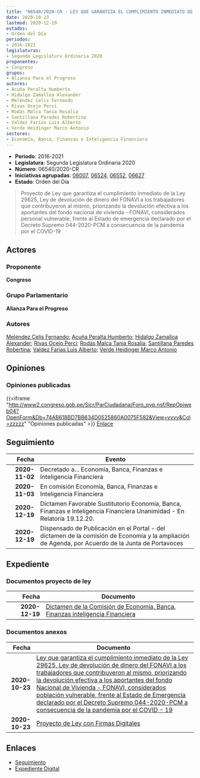 ```yaml
---
title: "06540/2020-CR - LEY QUE GARANTIZA EL CUMPLIMIENTO INMEDIATO DE LA LEY 29625, LEY DE DEVOLUCIÓN DE DINERO DEL FONAVI A LOS TRABAJADORES QUE CONTRIBUYERON AL MISMO, PRIORIZANDO LA DEVOLUCIÓN EFECTIVA A LOS APORTANTES DEL FONDO NACIONAL DE VIVIENDA - FONAVI, CONSIDERADOS POBLACIÓN VULNERABLE, FRENTE A L ESTADO DE EMERGENCIA DECLARADO POR EL DECRETO SUPREMO 044-2020-PCM A CONSECUENCIAS DE LA PANDEMIA POR EL COVID - 19"
date: 2020-10-23
lastmod: 2020-12-19
estados:
- Orden del Día
periodos:
- 2016-2021
legislaturas:
- Segunda Legislatura Ordinaria 2020
proponentes:
- Congreso
grupos:
- Alianza Para el Progreso
autores:
- Acuña Peralta Humberto
- Hidalgo Zamalloa Alexander
- Meléndez Celis Fernando
- Rivas Ocejo Perci
- Rodas Malca Tania Rosalia
- Santillana Paredes Robertina
- Valdez Farías Luis Alberto
- Verde Heidinger Marco Antonio
sectores:
- Economía, Banca, Finanzas e Inteligencia Financiera
---
```

- **Periodo**: 2016-2021
- **Legislatura**: Segunda Legislatura Ordinaria 2020
- **Número**: 06540/2020-CR
- **Iniciativas agrupadas**: [06007](../../06000/06007), [06524](../../06500/06524), [06552](../../06500/06552), [06627](../../06600/06627)
- **Estado**: Orden del Día

> Proyecto de Ley que garantiza el cumplimiento inmediato de la Ley 29625, Ley de devolución de dinero del FONAVI a los trabajadores que contribuyeron al mismo, priorizando la devolución efectiva a los aportantes del fondo nacional de vivienda - FONAVI, considerados personal vulnerable, frente al Estado de emergencia declarado por el Decreto Supremo 044-2020-PCM a consecuencia de la pandemia por el COVID-19


## Actores

### Proponente

**Congreso**

### Grupo Parlamentario

**Alianza Para el Progreso**

### Autores

[Meléndez Celis Fernando](mailto:mailto:fmelendez@congreso.gob.pe); [Acuña Peralta Humberto](mailto:mailto:hacuna@congreso.gob.pe); [Hidalgo Zamalloa Alexander](mailto:mailto:ahidalgo@congreso.gob.pe); [Rivas Ocejo Perci](mailto:mailto:privas@congreso.gob.pe); [Rodas Malca Tania Rosalia](mailto:mailto:trodas@congreso.gob.pe); [Santillana Paredes Robertina](mailto:mailto:rsantillana@congreso.gob.pe); [Valdez Farías Luis Alberto](mailto:mailto:lvaldez@congreso.gob.pe); [Verde Heidinger Marco Antonio](mailto:mailto:mverde@congreso.gob.pe)

## Opiniones

### Opiniones publicadas

{{<iframe "http://www2.congreso.gob.pe/Sicr/ParCiudadana/Foro_pvp.nsf/RepOpiweb04?OpenForm&Db=74AB618BD7BB634D0525860A0075F582&View=yyyy&Col=zzzzz" "Opiniones publicadas" >}}
[Enlace](http://www2.congreso.gob.pe/Sicr/ParCiudadana/Foro_pvp.nsf/RepOpiweb04?OpenForm&Db=74AB618BD7BB634D0525860A0075F582&View=yyyy&Col=zzzzz)


## Seguimiento

| Fecha | Evento |
|------:|--------|
| **2020-11-02** | Decretado a... Economía, Banca, Finanzas e Inteligencia Financiera |
| **2020-11-03** | En comisión Economía, Banca, Finanzas e Inteligencia Financiera |
| **2020-12-19** | Dictamen Favorable Sustitutorio Economía, Banca, Finanzas e Inteligencia Financiera Unanimidad - En Relatoría 19.12.20. |
| **2020-12-19** | Dispensado de Publicación en el Portal - del dictamen de la comisión de Economía y la ampliación de Agenda, por Acuerdo de la Junta de Portavoces |

## Expediente

### Documentos proyecto de ley

| Fecha | Documento |
|------:|-----------|
| **2020-12-19** | [Dictamen de la Comisión de Economía, Banca, Finanzas inteligencia Financiera](http://www.leyes.congreso.gob.pe/Documentos/2016_2021/ADLP/Normas_Legales/31071-LEY.pdf) |

### Documentos anexos

| Fecha | Documento |
|------:|-----------|
| **2020-10-23** | [Ley que garantiza el cumplimiento inmediato de la Ley 29625, Ley de devolución de dinero del FONAVI a los trabajadores que contribuyeron al mismo, priorizando la devolución efectiva a los aportantes del fondo Nacional de Vivienda - FONAVI, considerados población vulnerable, frente al Estado de Emergencia declarado por el Decreto Supremo 044-2020-PCM a consecuencia de la pandemia por el COVID - 19](https://leyes.congreso.gob.pe/Documentos/2016_2021/Proyectos_de_Ley_y_de_Resoluciones_Legislativas/PL06540-20201023.pdf) |
| **2020-10-23** | [Proyecto de Ley con Firmas Digitales](https://leyes.congreso.gob.pe/Documentos/2016_2021/Proyectos_de_Ley_y_de_Resoluciones_Legislativas/Proyectos_Firmas_digitales/PL06540.pdf) |

## Enlaces

- [Seguimiento](http://www2.congreso.gob.pe/Sicr/TraDocEstProc/CLProLey2016.nsf/f7fff46988ca05b1052578e100829cc7/556373bd48f8f9d40525860b00056d47?OpenDocument)
- [Expediente Digital](http://www2.congreso.gob.pe/Sicr/TraDocEstProc/Expvirt_2011.nsf/visbusqptramdoc1621/06540?opendocument)


